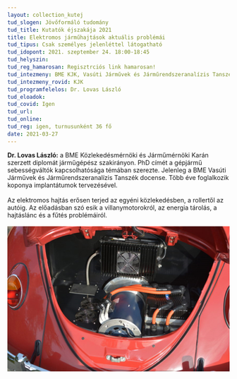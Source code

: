 ```yaml
---
layout: collection_kutej
tud_slogen: Jövőformáló tudomány
tud_title: Kutatók éjszakája 2021
title: Elektromos járműhajtások aktuális problémái
tud_tipus: Csak személyes jelenléttel látogatható
tud_idopont: 2021. szeptember 24. 18:00-18:45
tud_helyszin:
tud_reg_hamarosan: Regisztrciós link hamarosan!
tud_intezmeny: BME KJK, Vasúti Járművek és Járműrendszeranalízis Tanszék
tud_intezmeny_rovid: KJK
tud_programfelelos: Dr. Lovas László
tud_eloadok:
tud_covid: Igen
tud_url:
tud_online:
tud_reg: igen, turnusunként 36 fő
date: 2021-03-27
---
```


<b>Dr. Lovas László:</b> a BME Közlekedésmérnöki és Járműmérnöki Karán szerzett diplomát járműgépész szakirányon. PhD címét a gépjármű sebességváltók kapcsolhatósága témában szerezte. Jelenleg a BME Vasúti Járművek és Járműrendszeranalízis Tanszék docense. Több éve foglalkozik koponya implantátumok tervezésével.
<br><br>
Az elektromos hajtás erősen terjed az egyéni közlekedésben, a rollertől az autóig. Az előadásban szó esik a villanymotorokról, az energia tárolás, a hajtáslánc és a fűtés problémáiról.
<br><br>
<img src="images/elektromos_jarmuhajtasok.jpg" max-width="500" class="center"> 

